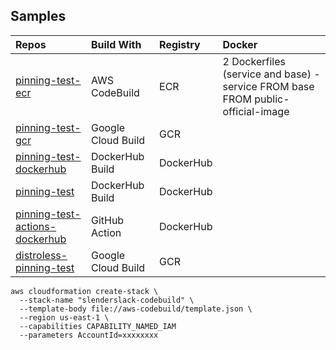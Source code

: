 ## Samples

| Repos | Build With | Registry | Docker |
| :---  | :--------- | :------- | :----- |
| [pinning-test-ecr](https://github.com/slenderslack/pinning-test-ecr) | AWS CodeBuild | ECR | 2 Dockerfiles (service and base) - service FROM base FROM public-official-image  |
| [pinning-test-gcr](https://github.com/slenderslack/pinning-test-gcr) | Google Cloud Build | GCR | 
| [pinning-test-dockerhub](https://github.com/slenderslack/pinning-test-dockerhub) | DockerHub Build | DockerHub |
| [pinning-test](https://github.com/slenderslack/pinning-test) | DockerHub Build | DockerHub |
| [pinning-test-actions-dockerhub](https://github.com/slenderslack/pinning-test-actions-dockerhub) | GitHub Action | DockerHub |
| [distroless-pinning-test](https://github.com/slenderslack/distroless-pinning-test) | Google Cloud Build | GCR |

```
aws cloudformation create-stack \
  --stack-name "slenderslack-codebuild" \ 
  --template-body file://aws-codebuild/template.json \ 
  --region us-east-1 \
  --capabilities CAPABILITY_NAMED_IAM
  --parameters AccountId=xxxxxxxx
```


